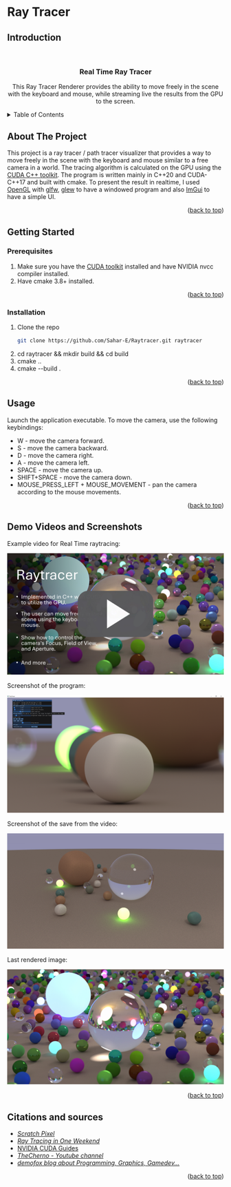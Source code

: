 # Ray Tracer
## Introduction

<br />
<div align="center">
<h3 align="center">Real Time Ray Tracer</h3>
  <p align="center">
    This Ray Tracer Renderer provides the ability to move freely in the scene with the keyboard and mouse, while 
    streaming live the results from the GPU to the screen. 
    <br />
</div>


<!-- TABLE OF CONTENTS -->
<details>
  <summary>Table of Contents</summary>
  <ol>
    <li>
      <a href="#about-the-project">About The Project</a>
    </li>
    <li>
      <a href="#getting-started">Getting Started</a>
      <ul>
        <li><a href="#prerequisites">Prerequisites</a></li>
        <li><a href="#installation">Installation</a></li>
      </ul>
    </li>
    <li><a href="#usage">Usage</a></li>
    <li><a href="#Demo Videos and Screenshots">Demo Videos and Screenshots</a></li>
    <li><a href="#citations">Citations</a></li>
  </ol>
</details>


## About The Project

This project is a ray tracer / path tracer visualizer that provides a way to move freely in the scene with the keyboard and mouse
similar to a free camera in a world. The tracing algorithm is calculated on the GPU using the 
[CUDA C++ toolkit](https://developer.nvidia.com/cuda-toolkit). The program is written mainly in C++20 and CUDA-C++17 and built with cmake.
To present the result in realtime, I used [OpenGL](https://en.wikipedia.org/wiki/OpenGL) 
with [glfw](https://github.com/glfw/glfw), 
[glew](https://github.com/nigels-com/glew) to have a windowed program and also
[ImGui](https://github.com/ocornut/imgui) to have a simple UI.



<p align="right">(<a href="#top">back to top</a>)</p>

<!-- GETTING STARTED -->
## Getting Started
### Prerequisites
1. Make sure you have the [CUDA toolkit](https://developer.nvidia.com/how-to-cuda-c-cpp) installed and have NVIDIA nvcc 
compiler installed.
2. Have cmake 3.8+ installed.

<p align="right">(<a href="#top">back to top</a>)</p>

### Installation

1. Clone the repo
   ```sh
   git clone https://github.com/Sahar-E/Raytracer.git raytracer
   ```
2. cd raytracer && mkdir build && cd build
3. cmake ..
4. cmake --build .

<p align="right">(<a href="#top">back to top</a>)</p>

## Usage

Launch the application executable.
To move the camera, use the following keybindings:
- W - move the camera forward.
- S - move the camera backward.
- D - move the camera right.
- A - move the camera left.
- SPACE - move the camera up.
- SHIFT+SPACE - move the camera down.
- MOUSE_PRESS_LEFT + MOUSE_MOVEMENT - pan the camera according to the mouse movements.

<p align="right">(<a href="#top">back to top</a>)</p>

## Demo Videos and Screenshots

Example video for Real Time raytracing:

[![youtube demo video](raytracer-play_video.jpg)](https://www.youtube.com/watch?v=9vIK6G56i2s)


Screenshot of the program:

![Screenshot Example](screenshot.png?raw=true "Screenshot Example")

Screenshot of the save from the video:

![Screenshot Example](test_save.jpg?raw=true "Image Save Example")

Last rendered image:

![Image Render Example](test.jpg?raw=true "Image Render Example.")

<p align="right">(<a href="#top">back to top</a>)</p>

## Citations and sources

- [_Scratch Pixel_](https://www.scratchapixel.com/index.php?redirect)
- [_Ray Tracing in One Weekend_](https://raytracing.github.io/books/RayTracingInOneWeekend.html)
- [NVIDIA CUDA Guides](https://docs.nvidia.com/cuda/cuda-c-best-practices-guide/index.html)
- [_TheCherno - Youtube channel_](https://www.youtube.com/c/TheChernoProject)
- [_demofox blog about Programming, Graphics, Gamedev..._](https://blog.demofox.org/)

<p align="right">(<a href="#top">back to top</a>)</p>
